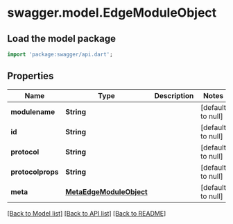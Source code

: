 # swagger.model.EdgeModuleObject

## Load the model package
```dart
import 'package:swagger/api.dart';
```

## Properties
Name | Type | Description | Notes
------------ | ------------- | ------------- | -------------
**modulename** | **String** |  | [default to null]
**id** | **String** |  | [default to null]
**protocol** | **String** |  | [default to null]
**protocolprops** | **String** |  | [default to null]
**meta** | [**MetaEdgeModuleObject**](MetaEdgeModuleObject.md) |  | [default to null]

[[Back to Model list]](../README.md#documentation-for-models) [[Back to API list]](../README.md#documentation-for-api-endpoints) [[Back to README]](../README.md)


